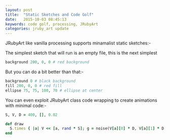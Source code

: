 ```yaml
---
layout: post
title:  "Static Sketches and Code Golf"
date:   2015-10-03 08:45:13
keywords: code golf, processing, JRubyArt
categories: jruby_art update
---
```


JRubyArt like vanilla processing supports minamalist static sketches:-

The simplest sketch that will run is an empty file, this is the next simplest
```ruby
background 200, 0, 0 # red background
```

But you can do a bit better than that:-
```ruby
background 0 # black background
fill 200, 0, 0 # red fill
ellipse 75, 75, 100, 70 # ellipse at center 
```

You can even exploit JRubyArt class code wrapping to create animations with minimal code:-
```ruby
S, V, D = 400, [], 0.02

def draw
  S.times { |a| V << [a, rand * S]; g = noise(V[a][0] * D, V[a][1] * D) * 6; point(V[a][0] += sin(g), V[a][1] += cos(g))}
end
```
